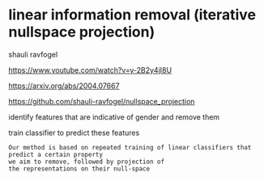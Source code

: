 
# linear information removal (iterative nullspace projection)

shauli ravfogel

https://www.youtube.com/watch?v=y-2B2y4jI8U

https://arxiv.org/abs/2004.07667

https://github.com/shauli-ravfogel/nullspace_projection

identify features that are indicative of gender and remove them

train classifier to predict these features

 ```
 Our method is based on repeated training of linear classifiers that predict a certain property
we aim to remove, followed by projection of
the representations on their null-space
```

